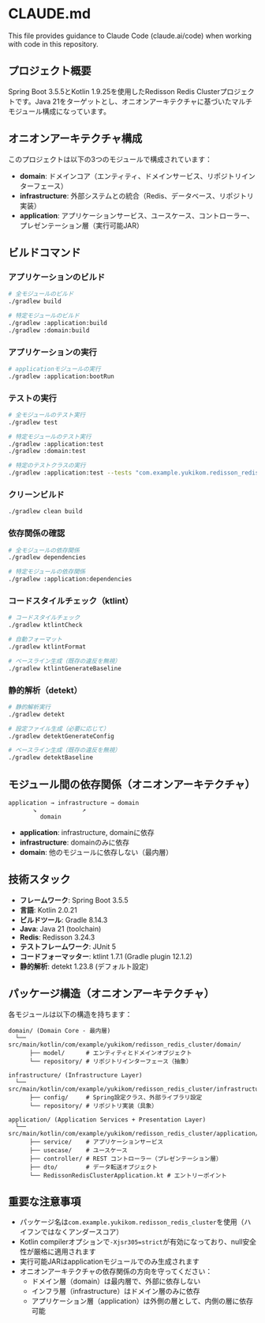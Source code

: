 # CLAUDE.md

This file provides guidance to Claude Code (claude.ai/code) when working with code in this repository.

## プロジェクト概要

Spring Boot 3.5.5とKotlin 1.9.25を使用したRedisson Redis Clusterプロジェクトです。Java 21をターゲットとし、オニオンアーキテクチャに基づいたマルチモジュール構成になっています。

## オニオンアーキテクチャ構成

このプロジェクトは以下の3つのモジュールで構成されています：

- **domain**: ドメインコア（エンティティ、ドメインサービス、リポジトリインターフェース）
- **infrastructure**: 外部システムとの統合（Redis、データベース、リポジトリ実装）
- **application**: アプリケーションサービス、ユースケース、コントローラー、プレゼンテーション層（実行可能JAR）

## ビルドコマンド

### アプリケーションのビルド
```bash
# 全モジュールのビルド
./gradlew build

# 特定モジュールのビルド
./gradlew :application:build
./gradlew :domain:build
```

### アプリケーションの実行
```bash
# applicationモジュールの実行
./gradlew :application:bootRun
```

### テストの実行
```bash
# 全モジュールのテスト実行
./gradlew test

# 特定モジュールのテスト実行
./gradlew :application:test
./gradlew :domain:test

# 特定のテストクラスの実行
./gradlew :application:test --tests "com.example.yukikom.redisson_redis_cluster.application.RedissonRedisClusterApplicationTests"
```

### クリーンビルド
```bash
./gradlew clean build
```

### 依存関係の確認
```bash
# 全モジュールの依存関係
./gradlew dependencies

# 特定モジュールの依存関係
./gradlew :application:dependencies
```

### コードスタイルチェック（ktlint）
```bash
# コードスタイルチェック
./gradlew ktlintCheck

# 自動フォーマット
./gradlew ktlintFormat

# ベースライン生成（既存の違反を無視）
./gradlew ktlintGenerateBaseline
```

### 静的解析（detekt）
```bash
# 静的解析実行
./gradlew detekt

# 設定ファイル生成（必要に応じて）
./gradlew detektGenerateConfig

# ベースライン生成（既存の違反を無視）
./gradlew detektBaseline
```

## モジュール間の依存関係（オニオンアーキテクチャ）

```
application → infrastructure → domain
       ↘             ↗
         domain
```

- **application**: infrastructure, domainに依存
- **infrastructure**: domainのみに依存
- **domain**: 他のモジュールに依存しない（最内層）

## 技術スタック

- **フレームワーク**: Spring Boot 3.5.5
- **言語**: Kotlin 2.0.21
- **ビルドツール**: Gradle 8.14.3
- **Java**: Java 21 (toolchain)
- **Redis**: Redisson 3.24.3
- **テストフレームワーク**: JUnit 5
- **コードフォーマッター**: ktlint 1.7.1 (Gradle plugin 12.1.2)
- **静的解析**: detekt 1.23.8 (デフォルト設定)

## パッケージ構造（オニオンアーキテクチャ）

各モジュールは以下の構造を持ちます：

```
domain/ (Domain Core - 最内層)
  └── src/main/kotlin/com/example/yukikom/redisson_redis_cluster/domain/
      ├── model/      # エンティティとドメインオブジェクト
      └── repository/ # リポジトリインターフェース（抽象）

infrastructure/ (Infrastructure Layer)
  └── src/main/kotlin/com/example/yukikom/redisson_redis_cluster/infrastructure/
      ├── config/     # Spring設定クラス、外部ライブラリ設定
      └── repository/ # リポジトリ実装（具象）

application/ (Application Services + Presentation Layer)
  └── src/main/kotlin/com/example/yukikom/redisson_redis_cluster/application/
      ├── service/    # アプリケーションサービス
      ├── usecase/    # ユースケース
      ├── controller/ # REST コントローラー（プレゼンテーション層）
      ├── dto/        # データ転送オブジェクト
      └── RedissonRedisClusterApplication.kt # エントリーポイント
```

## 重要な注意事項

- パッケージ名は`com.example.yukikom.redisson_redis_cluster`を使用（ハイフンではなくアンダースコア）
- Kotlin compilerオプションで`-Xjsr305=strict`が有効になっており、null安全性が厳格に適用されます
- 実行可能JARはapplicationモジュールでのみ生成されます
- オニオンアーキテクチャの依存関係の方向を守ってください：
  - ドメイン層（domain）は最内層で、外部に依存しない
  - インフラ層（infrastructure）はドメイン層のみに依存
  - アプリケーション層（application）は外側の層として、内側の層に依存可能